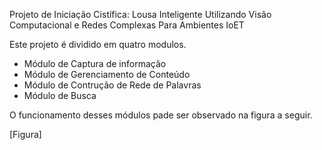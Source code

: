 Projeto de Iniciação Cistífica: Lousa Inteligente Utilizando Visão Computacional e Redes Complexas Para Ambientes IoET

Este projeto é dividido em quatro modulos. 
- Módulo de Captura de informação 
- Módulo de Gerenciamento de Conteúdo 
- Módulo de Contrução de Rede de Palavras
- Módulo de Busca

O funcionamento desses módulos pade ser observado na figura a seguir. 

[Figura]

